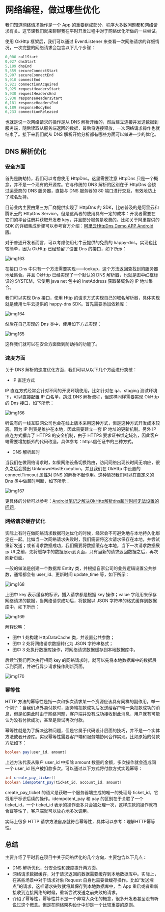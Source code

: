 # 网络编程，做过哪些优化

我们知道网络请求操作是一个 App 的重要组成部分，程序大多数问题都和网络请求有关。这节课我们就来聊聊我在平时开发过程中对于网络优化所做的一些尝试。

使用 OkHttp 框架后，我们可以通过 EventListener 来查看一次网络请求的详细情况，一次完整的网络请求会包含以下几个步骤：

```java
0,000 callStart
0,027 dnsStart
5,189 dnsEnd
5,359 secureConnectStart
5,907 secureConnectEnd
5,910 connectEnd
5,921 connectionAcquired
5,925 requestHeadersStart
5,930 requestHeadersEnd
5,938 responseHeadersStart
6,181 responseHeadersEnd
6,189 responseBodyEnd
6,233 connectionReleased
```

也就是说一次网络请求的操作是从 DNS 解析开始的，然后建立连接并发送数据到服务端，随后读取从服务端返回的数据，最后将连接释放，一次网络请求操作也就结束了。接下来我们就从 DNS 解析开始分析都有哪些方面可以做进一步的优化。

## DNS 解析优化

### 安全方面

首先是防劫持，我们可以考虑使用 HttpDns。这里需要注意 HttpDns 只是一个概念，并不是一个现有的开源库。它与传统的 DNS 解析的区别在于 HttpDns 会绕过运营商的 DNS 服务器，直接与 DNS 服务器的 80 端口进行交互，有效地防止了域名劫持。

目前业内主要由第三方厂商提供实现了 HttpDns 的 SDK，比较普及的是阿里云和腾讯云的 HttpDns Service。但是这两者的使用具有一定的成本：开发者需要在它们的平台注册并获取开发者 key，并且部分服务是收费的。比如关于阿里提供的 SDK 的详细集成步骤可以参考官方介绍：[阿里云HttpDns Demo APP Android版](https://github.com/aliyun/alicloud-android-demo/tree/master/httpdns_android_demo)。

对于普通开发者而言，可以考虑使用七牛云提供的免费的 happy-dns。实现也比较简单，因为 OkHttp 已经预留了设置 Dns 的接口，如下所示：

![img163](../img/安卓/img163.png)

在接口 Dns 中只有一个方法需要实现——lookup，这个方法返回查找到的服务器地址集合。并且 OkHttp 已经实现了一个默认的 DNS 解析器，也就是图中红框标识的 SYSTEM，它使用 java net 包中的 InetAddress 获取某域名的 IP 地址集合。

我们可以实现 Dns 接口，使用 Http 的请求方式实现自己的域名解析器，具体实现就是使用七牛云提供的 happy-dns SDK。首先需要添加依赖库：

![img164](../img/安卓/img164.png)

然后在自己实现的 Dns 类中，使用如下方式实现：

![img165](../img/安卓/img165.png)

这样我们就可以在安全方面做到防劫持的功能了。

### 速度方面

关于 DNS 解析的速度优化方面，我们可以从以下几个方面进行突破：

- IP 直连方式

IP 直连方式经常会针对不同的开发环境使用，比如针对在 qa、staging 测试环境下，可以直接配置 IP 白名单，跳过 DNS 解析流程，但这样同样需要实现 OkHttp 的 Dns 接口，如下所示：

![img166](../img/安卓/img166.png)

听说有的一线互联网公司也会在线上版本采用这种方式，但是这种方式开发成本较高。因为 IP 列表是维护在本地，因此需要建立一套 IP 地址的更新机制。另外 IP 直连方式摒弃了 HTTPS 的安全机制，由于 HTTPS 要求证书绑定域名，因此客户端需要增加额外的代码改造，具体参考：https信任证书的三种方式。

- DNS 解析超时

当我们在做网络请求时，如果网络设备切换路由，访问网络出现长时间无响应，很久之后会抛出 UnknownHostException，并且我们在 OkHttp 中设置的 connectTimeout 属性对 DNS 的解析不起作用。这种情况我们可以在自定义的 Dns 类中做超时判断，如下所示：

![img167](../img/安卓/img167.png)

更具体的分析可以参考：[Android笔记之解决OkHttp解析dns超时时间无法设置的问题](https://blog.csdn.net/quwei3930921/article/details/85336552)。

### 网络请求缓存优化

实际上有时在做网络请求数据可达优化的时候，经常会不可避免地与本地持久化绑定在一起。比如当一次网络请求失败时，我们需要将这次请求保存在本地，并尝试重新发送；或者请求数据成功，我们需要将数据缓存在本地，当下一次请求数据展示 UI 之前，先将缓存中的数据展示到页面，只有当新的请求返回数据之后，再次刷新页面。

一般的做法是创建一个数据库 Entity 类，并根据自家公司的业务逻辑设置公共参数，通常都会有 user_id、更新时间 update_time 等，如下所示：

![img168](../img/安卓/img168.png)

上图中 key 表示缓存的标识，插入请求都是根据 key 操作；value 字段用来保存网络请求的数据，当网络请求成功后，将数据以 JSON 字符串的格式缓存到数据库中，如下所示：

![img169](../img/安卓/img169.png)

解释说明：

- 图中 1 处构建 HttpDataCache 类，并设置公共参数；
- 图中 2 处将网络请求数据转化为 JSON 字符串格式；
- 图中 3 处执行数据库操作，将网络请求数据缓存到本地数据库中。

后续当我们再次执行相同 key 的网络请求时，就可以先将本地数据库中的数据展示到页面，并进行异步请求操作刷新页面。

![img170](../img/安卓/img170.png)

### 幂等性

HTTP 方法的幂等性是指一次和多次请求某一个资源应该具有同样的副作用。举一个例子：当我们点外卖付款时，服务端扣款成功后发送给客户端一条扣款成功的消息，但是如果此时由于网络问题，客户端并没有成功接收到此消息，用户就有可能认为没有付款成功，甚至是尝试再次付款。

幂等性就是为了解决这种问题，但是它属于代码设计层面的技巧，并不是一个实体方法或者开源库。实现幂等性需要客户端和服务端协同合作实现。比如原始的付款方法如下：

```java
boolean pay(user_id, amount)
```

上述方法代表从账户 user_id 中扣除 amount 数量的金额，多次操作就会造成同一个 user_id 账户被扣款多次。可以通过以下方式将付款方式实现幂等：

```java
int create_pay_ticker()
boolean idempotent_pay(ticket_id, account_id, amount)
```

create_pay_ticket 的语义是获取一个服务器端生成的唯一的处理号 ticket_id，它将用于标识后续的操作。idempotent_pay 和 pay 的区别在于关联了一个 ticket_id，一个 ticket_id 表示的操作至多只会被处理一次，这样库款的操作就符合幂等性了，客户端就可以放心地多次调用。

实际上很多 HTTP 请求方法自身就符合幂等性，具体可以参考：理解HTTP幂等性。

## 总结

主要介绍了平时我在项目中关于网络优化的几个方向，主要包含以下几点：

- DNS 解析优化，分安全性和速度提升两方面。
- 网络请求数据缓存，对于请求返回的数据需要缓存到本地数据库中。实际上，在某些场景中对于请求对象 Request 自身也需要做缓存操作。比如“发送埋点”的请求，这样请求失败就将其保存到本地数据库中，当 App 重启或者重新接收到连接网络的时候，重新尝试发送之前失败的请求。
- 介绍了幂等性，幂等性并不是一个非常大众化的概念，很多开发者甚至没有听说过这个概念。但是在网络架构设计中却是一个比较重要的原则。

